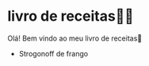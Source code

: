 # livro de receitas:man_cook:



Olá! Bem vindo ao meu livro de receitas:wave:

- Strogonoff de frango
